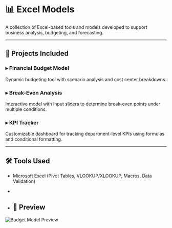 # 📊 Excel Models

A collection of Excel-based tools and models developed to support business analysis, budgeting, and forecasting.

---

## 📌 Projects Included

### ▸ Financial Budget Model  
Dynamic budgeting tool with scenario analysis and cost center breakdowns.

### ▸ Break-Even Analysis  
Interactive model with input sliders to determine break-even points under multiple conditions.

### ▸ KPI Tracker  
Customizable dashboard for tracking department-level KPIs using formulas and conditional formatting.

---

## 🛠 Tools Used
- Microsoft Excel (Pivot Tables, VLOOKUP/XLOOKUP, Macros, Data Validation)

- 
- ## 📸 Preview
![Budget Model Preview](../../Assets/budget_model_preview.png)
